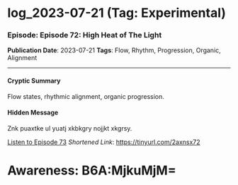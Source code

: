 # log_2023-07-21 (Tag: Experimental)

### Episode: Episode 72: High Heat of The Light

**Publication Date**: 2023-07-21
**Tags**: Flow, Rhythm, Progression, Organic, Alignment

---

#### Cryptic Summary
Flow states, rhythmic alignment, organic progression.

#### Hidden Message
Znk puaxtke ul yuatj xkbkgry nojjkt xkgrsy.

[Listen to Episode 73](https://tinyurl.com/2axnsx72)
*Shortened Link*: https://tinyurl.com/2axnsx72


# Awareness: B6A:MjkuMjM=
